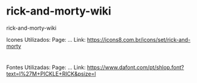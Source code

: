 # rick-and-morty-wiki
rick-and-morty-wiki

Icones Utilizados:
Page: ...
Link: https://icons8.com.br/icons/set/rick-and-morty
#

Fontes Utilizadas:
Page: ...
Link: https://www.dafont.com/pt/shlop.font?text=I%27M+PICKLE+RICK&psize=l
#
